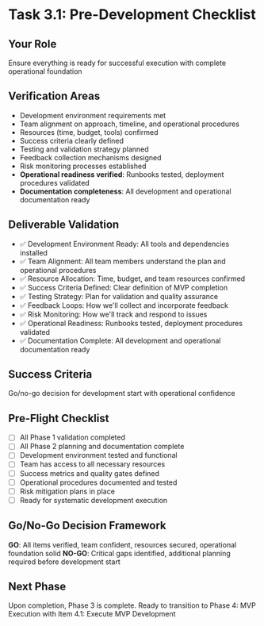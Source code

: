 # Task 3.1: Pre-Development Checklist

## **Your Role**
Ensure everything is ready for successful execution with complete operational foundation

## **Verification Areas**
- Development environment requirements met
- Team alignment on approach, timeline, and operational procedures
- Resources (time, budget, tools) confirmed
- Success criteria clearly defined
- Testing and validation strategy planned
- Feedback collection mechanisms designed
- Risk monitoring processes established
- **Operational readiness verified**: Runbooks tested, deployment procedures validated
- **Documentation completeness**: All development and operational documentation ready

## **Deliverable Validation**
- ✅ Development Environment Ready: All tools and dependencies installed
- ✅ Team Alignment: All team members understand the plan and operational procedures
- ✅ Resource Allocation: Time, budget, and team resources confirmed
- ✅ Success Criteria Defined: Clear definition of MVP completion
- ✅ Testing Strategy: Plan for validation and quality assurance
- ✅ Feedback Loops: How we'll collect and incorporate feedback
- ✅ Risk Monitoring: How we'll track and respond to issues
- ✅ Operational Readiness: Runbooks tested, deployment procedures validated
- ✅ Documentation Complete: All development and operational documentation ready

## **Success Criteria**
Go/no-go decision for development start with operational confidence

## **Pre-Flight Checklist**
- [ ] All Phase 1 validation completed
- [ ] All Phase 2 planning and documentation complete
- [ ] Development environment tested and functional
- [ ] Team has access to all necessary resources
- [ ] Success metrics and quality gates defined
- [ ] Operational procedures documented and tested
- [ ] Risk mitigation plans in place
- [ ] Ready for systematic development execution

## **Go/No-Go Decision Framework**
**GO**: All items verified, team confident, resources secured, operational foundation solid
**NO-GO**: Critical gaps identified, additional planning required before development start

## **Next Phase**
Upon completion, Phase 3 is complete. Ready to transition to Phase 4: MVP Execution with Item 4.1: Execute MVP Development